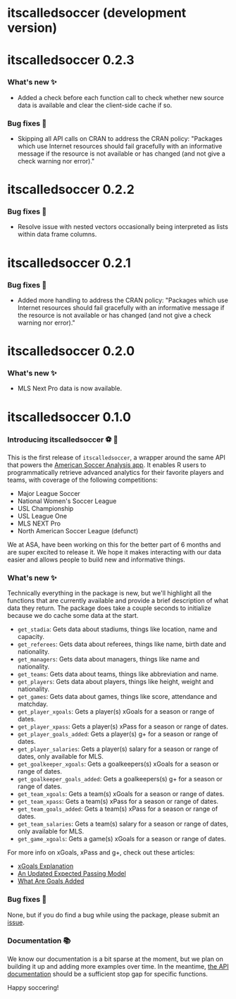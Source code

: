 # itscalledsoccer (development version)

# itscalledsoccer 0.2.3

### What's new ✨

- Added a check before each function call to check whether new source data is available and clear the client-side cache if so.

### Bug fixes 🐛 

- Skipping all API calls on CRAN to address the CRAN policy: "Packages which use Internet resources should fail gracefully with an informative message if the resource is not available or has changed (and not give a check warning nor error)."


# itscalledsoccer 0.2.2

### Bug fixes 🐛 

- Resolve issue with nested vectors occasionally being interpreted as lists within data frame columns.


# itscalledsoccer 0.2.1

### Bug fixes 🐛 

- Added more handling to address the CRAN policy: "Packages which use Internet resources should fail gracefully with an informative message if the resource is not available or has changed (and not give a check warning nor error)."


# itscalledsoccer 0.2.0

### What's new ✨

- MLS Next Pro data is now available.


# itscalledsoccer 0.1.0

### Introducing itscalledsoccer ⚽ 🎉 

This is the first release of `itscalledsoccer`, a wrapper around the same API that powers the [American Soccer Analysis app](https://app.americansocceranalysis.com/). It enables R users to programmatically retrieve advanced analytics for their favorite players and teams, with coverage of the following competitions: 

- Major League Soccer
- National Women's Soccer League
- USL Championship
- USL League One
- MLS NEXT Pro
- North American Soccer League (defunct)

We at ASA, have been working on this for the better part of 6 months and are super excited to release it. We hope it makes interacting with our data easier and allows people to build new and informative things.

### What's new ✨

Technically everything in the package is new, but we'll highlight all the functions that are currently available and provide a brief description of what data they return. The package does take a couple seconds to initialize because we do cache some data at the start.

- `get_stadia`: Gets data about stadiums, things like location, name and capacity.
- `get_referees`: Gets data about referees, things like name, birth date and nationality.
- `get_managers`: Gets data about managers, things like name and nationality.
- `get_teams`: Gets data about teams, things like abbreviation and name.
- `get_players`: Gets data about players, things like height, weight and nationality.
- `get_games`: Gets data about games, things like score, attendance and matchday.
- `get_player_xgoals`: Gets a player(s) xGoals for a season or range of dates.
- `get_player_xpass`: Gets a player(s) xPass for a season or range of dates.
- `get_player_goals_added`: Gets a player(s) g+ for a season or range of dates.
- `get_player_salaries`: Gets a player(s) salary for a season or range of dates, only available for MLS.
- `get_goalkeeper_xgoals`: Gets a goalkeepers(s) xGoals for a season or range of dates.
- `get_goalkeeper_goals_added`: Gets a goalkeepers(s) g+ for a season or range of dates.
- `get_team_xgoals`: Gets a team(s) xGoals for a season or range of dates.
- `get_team_xpass`: Gets a team(s) xPass for a season or range of dates.
- `get_team_goals_added`: Gets a team(s) xPass for a season or range of dates.
- `get_team_salaries`: Gets a team(s) salary for a season or range of dates, only available for MLS.
- `get_game_xgoals`: Gets a game(s) xGoals for a season or range of dates.

For more info on xGoals, xPass and g+, check out these articles:

- [xGoals Explanation](https://www.americansocceranalysis.com/explanation?rq=xgoals)
- [An Updated Expected Passing Model](https://www.americansocceranalysis.com/home/2018/4/19/an-updated-expected-passing-model?rq=xpass)
- [What Are Goals Added](https://www.americansocceranalysis.com/what-are-goals-added)

### Bug fixes 🐛 

None, but if you do find a bug while using the package, please submit an [issue](https://github.com/American-Soccer-Analysis/itscalledsoccer/issues).

### Documentation 📚 

We know our documentation is a bit sparse at the moment, but we plan on building it up and adding more examples over time. In the meantime, [the API documentation](https://app.americansocceranalysis.com/api/v1/__docs__/) should be a sufficient stop gap for specific functions.

Happy soccering!
